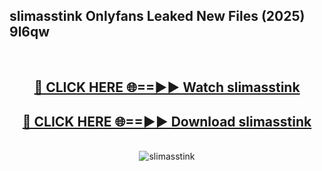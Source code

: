 <h2>slimasstink Onlyfans Leaked New Files (2025) 9l6qw</h2>
<br>
<div align="center">
<h2><a href="https://mediafiles.top/slimasstink&ref=git" rel="nofollow">🔴 CLICK HERE 🌐==►► Watch slimasstink</a></h2>
<h2><a href="https://mediafiles.top/slimasstink&ref=git" rel="nofollow">🔴 CLICK HERE 🌐==►► Download slimasstink</a></h2>
<br>
<a href="https://mediafiles.top/slimasstink&ref=git" rel="nofollow" data-target="animated-image.originalLink"><img src="https://i.ibb.co.com/xMMVF88/686577567.gif" alt="slimasstink" style="max-width: 100%; display: inline-block;" data-target="animated-image.originalImage"></a>
</div>
<br>
<br>